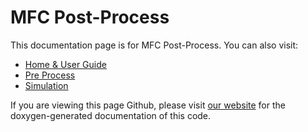 # MFC Post-Process

This documentation page is for MFC Post-Process. You can also visit:
- [Home & User Guide](../landing/)
- [Pre Process](../pre_process/)
- [Simulation](../simulation/)

If you are viewing this page Github, please visit [our website](https://mflowcode.github.io/post_process) for the doxygen-generated documentation of this code.
